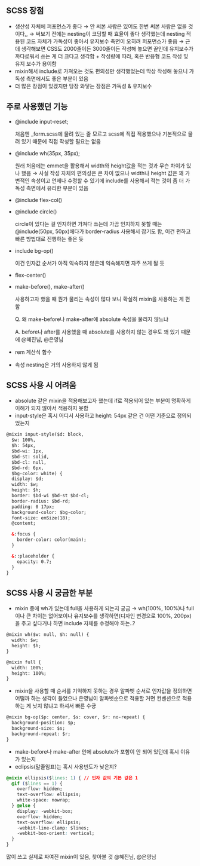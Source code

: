 ## SCSS 장점

- 생산성 자체에 퍼포먼스가 좋다 → 안 써본 사람은 있어도 한번 써본 사람은 없을 것이다,, → 써보기 전에는 nesting이 코딩할 때 효율이 좋다 생각했는데 nesting 적용된 코드 자체가 가독성이 좋아서 유지보수 측면이 오히려 퍼포먼스가 좋음 → 근데 생각해보면 CSS도 2000줄이든 3000줄이든 작성해 놓으면 끝인데 유지보수가 까다로워서 쓰는 게 더 크다고 생각함 + 작성량에 따라, 혹은 반응형 코드 작성 및 유지 보수가 용이함
- mixin해서 include로 가져오는 것도 편의성만 생각했었는데 막상 작성해 놓으니 가독성 측면에서도 좋은 부분이 있음
- 더 많은 장점이 있겠지만 당장 와닿는 장점은 가독성 & 유지보수

## 주로 사용했던 기능

- @include input-reset;
    
    처음엔 _form.scss에 물려 있는 줄 모르고 scss에 직접 적용했으나 기본적으로 물려 있기 때문에 직접 작성할 필요는 없음
    
- @include wh(35px, 35px);
    
    원래 처음에는 emmet을 활용해서 width와 height값을 적는 것과 무슨 차이가 있나 했음 → 사실 작성 자체의 편의성은 큰 차이 없으나 width나 height 값은 꽤 가변적인 속성이고 언제나 수정할 수 있기에 include를 사용해서 적는 것이 좀 더 가독성 측면에서 유리한 부분이 있음
    
- @include flex-col()
- @include circle()
    
    circle이 있다는 걸 인지하면 가져다 쓰는데 가끔 인지하지 못할 때는 @include(50px, 50px)에다가 border-radius 사용해서 잡기도 함, 이건 편하고 빠른 방법대로 진행하는 좋은 듯
    
- include bg-op()
    
    이건 인자값 순서가 아직 익숙하지 않은데 익숙해지면 자주 쓰게 될 듯
    
- flex-center()
- make-before(), make-after()
    
    사용하고자 했을 때 뭔가 물리는 속성이 많다 보니 확실히 mixin을 사용하는 게 편함
    
    Q. 왜 make-before나 make-after에 absolute 속성을 물리지 않느냐
    
    A. before나 after를 사용했을 때 absolute를 사용하지 않는 경우도 꽤 있기 때문에 @혜진님, @은영님
    
- rem 계산식 함수
- 속성 nesting은 거의 사용하지 않게 됨

## SCSS 사용 시 어려움

- absolute 같은 mixin을 적용해보고자 했는데 if로 적용되어 있는 부분이 명확하게 이해가 되지 않아서 적용하지 못함
- input-style은 혹시 어디서 사용하고 height: 54px 같은 건 어떤 기준으로 정의되었는지

```html
@mixin input-style($d: block,
  $w: 100%,
  $h: 54px,
  $bd-wi: 1px,
  $bd-st: solid,
  $bd-cl: null,
  $bd-rd: 6px,
  $bg-color: white) {
  display: $d;
  width: $w;
  height: $h;
  border: $bd-wi $bd-st $bd-cl;
  border-radius: $bd-rd;
  padding: 0 17px;
  background-color: $bg-color;
  font-size: emSize(18);
  @content;

  &:focus {
    border-color: color(main);
  }

  &::placeholder {
    opacity: 0.7;
  }
}
```

## SCSS 사용 시 궁금한 부분

- mixin 중에 wh가 있는데 full을 사용하게 되는지 궁금 → wh(100%, 100%)나 full이나 큰 차이는 없어보이나 유지보수를 생각하면(디자인 변경으로 100%, 200px)을 주고 싶다거나 하면 include 자체를 수정해야 하는..?

```html
@mixin wh($w: null, $h: null) {
  width: $w;
  height: $h;
}

@mixin full {
  width: 100%;
  height: 100%;
}
```

- mixin을 사용할 때 순서를 기억하지 못하는 경우 알파벳 순서로 인자값을 정의하면 어떨까 하는 생각이 들었으나 은영님이 알파벳순으로 적용할 거면 컨벤션으로 적용하는 게 낫지 않냐고 하셔서 빠른 수긍

```html
@mixin bg-op($p: center, $s: cover, $r: no-repeat) {
  background-position: $p;
  background-size: $s;
  background-repeat: $r;
}
```

- make-before나 make-after 안에 absolute가 포함이 안 되어 있던데 혹시 이유가 있는지
- eclipsis(말줄임표)는 혹시 사용빈도가 낮은지?

```css
@mixin ellipsis($lines: 1) { // 인자 값의 기본 값은 1
  @if ($lines == 1) {
    overflow: hidden;
    text-overflow: ellipsis;
    white-space: nowrap;
  } @else {
    display: -webkit-box;
    overflow: hidden;
    text-overflow: ellipsis;
    -webkit-line-clamp: $lines;
    -webkit-box-orient: vertical;
  }
}
```

많이 쓰고 실제로 짜여진 mixin이 있음, 찾아볼 것 @혜진님, @은영님